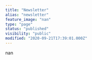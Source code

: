 ```yaml
---
title: "Newsletter"
alias: "newsletter"
feature_image: "nan"
type: "page"
status: "published"
visibility: "public"
modified: "2020-09-21T17:39:01.000Z"
---
```


nan
